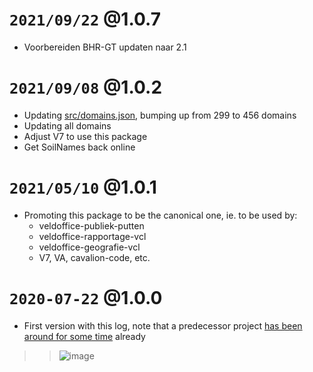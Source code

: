 
# `2021/09/22` @1.0.7

* Voorbereiden BHR-GT updaten naar 2.1

# `2021/09/08` @1.0.2

* Updating [src/domains.json](:), bumping up from 299 to 456 domains
* Updating all domains
* Adjust V7 to use this package
* Get SoilNames back online

# `2021/05/10` @1.0.1

* Promoting this package to be the canonical one, ie. to be used by:
	* veldoffice-publiek-putten
	* veldoffice-rapportage-vcl
	* veldoffice-geografie-vcl
	* V7, VA, cavalion-code, etc.

# `2020-07-22` @1.0.0
* First version with this log, note that a predecessor project [has been around for some time](https://www.npmjs.com/package/veldapps-codes-broservices) already

>> ![image](https://user-images.githubusercontent.com/686773/88216603-eddf2500-cc22-11ea-83af-b8578729c4b1.png)
